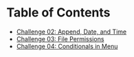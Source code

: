 # Table of Contents

- [Challenge 02: Append, Date, and Time](class-02.sh)
- [Challenge 03: File Permissions](class-03.sh)
- [Challenge 04: Conditionals in Menu](class-04.sh)
